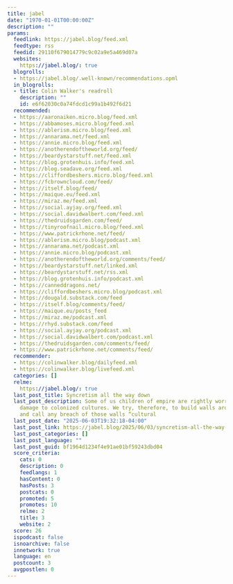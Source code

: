 ```yaml
---
title: jabel
date: "1970-01-01T00:00:00Z"
description: ""
params:
  feedlink: https://jabel.blog/feed.xml
  feedtype: rss
  feedid: 29110f679014779c9c02a9e5a469d07a
  websites:
    https://jabel.blog/: true
  blogrolls:
  - https://jabel.blog/.well-known/recommendations.opml
  in_blogrolls:
  - title: Colin Walker's readroll
    description: ""
    id: e6f62030c0a74fdcd1c99a1b492f6d21
  recommended:
  - https://aaronaiken.micro.blog/feed.xml
  - https://abbamoses.micro.blog/feed.xml
  - https://ablerism.micro.blog/feed.xml
  - https://annarama.net/feed.xml
  - https://annie.micro.blog/feed.xml
  - https://anotherendoftheworld.org/feed/
  - https://beardystarstuff.net/feed.xml
  - https://blog.grotenhuis.info/feed.xml
  - https://blog.seadave.org/feed.xml
  - https://cliffordbeshers.micro.blog/feed.xml
  - https://fcbrowncloud.com/feed/
  - https://itself.blog/feed/
  - https://maique.eu/feed.xml
  - https://miraz.me/feed.xml
  - https://social.ayjay.org/feed.xml
  - https://social.davidwalbert.com/feed.xml
  - https://thedruidsgarden.com/feed/
  - https://tinyroofnail.micro.blog/feed.xml
  - https://www.patrickrhone.net/feed/
  - https://ablerism.micro.blog/podcast.xml
  - https://annarama.net/podcast.xml
  - https://annie.micro.blog/podcast.xml
  - https://anotherendoftheworld.org/comments/feed/
  - https://beardystarstuff.net/linked.xml
  - https://beardystarstuff.net/rss.xml
  - https://blog.grotenhuis.info/podcast.xml
  - https://canneddragons.net/
  - https://cliffordbeshers.micro.blog/podcast.xml
  - https://dougald.substack.com/feed
  - https://itself.blog/comments/feed/
  - https://maique.eu/posts_feed
  - https://miraz.me/podcast.xml
  - https://rhyd.substack.com/feed
  - https://social.ayjay.org/podcast.xml
  - https://social.davidwalbert.com/podcast.xml
  - https://thedruidsgarden.com/comments/feed/
  - https://www.patrickrhone.net/comments/feed/
  recommender:
  - https://colinwalker.blog/dailyfeed.xml
  - https://colinwalker.blog/livefeed.xml
  categories: []
  relme:
    https://jabel.blog/: true
  last_post_title: Syncretism all the way down
  last_post_description: Some of us children of empire are rightly worried about further
    damage to colonized cultures. We try, therefore, to build walls around these cultures
    and call any breach of those walls “cultural
  last_post_date: "2025-06-03T19:32:18-04:00"
  last_post_link: https://jabel.blog/2025/06/03/syncretism-all-the-way-down.html
  last_post_categories: []
  last_post_language: ""
  last_post_guid: bf1964d1234f4e91ae01bf59243dbd04
  score_criteria:
    cats: 0
    description: 0
    feedlangs: 1
    hasContent: 0
    hasPosts: 3
    postcats: 0
    promoted: 5
    promotes: 10
    relme: 2
    title: 3
    website: 2
  score: 26
  ispodcast: false
  isnoarchive: false
  innetwork: true
  language: en
  postcount: 3
  avgpostlen: 0
---
```

